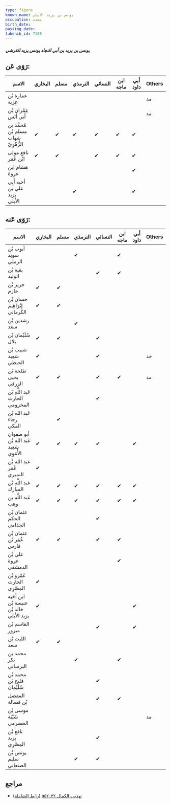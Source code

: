 ```yaml
---
type: figure
known_name: يونس بن يزيد الأيلي
occupation: محدث
birth_date:
passing_date:
tahdhib_id: 7188
---
```

##### يونس بن يزيد بن أبي النجاد يونس يزيد القرشي

## رَوَى عَن:
| الاسم                                 | البخاري | مسلم | الترمذي | النسائي | ابن ماجه | أبي داود | Others |
| ------------------------------------- | ------- | ---- | ------- | ------- | -------- | -------- | ------ |
| عمارة بْن غزية                        |         |      |         |         |          |          | مد     |
| عِمْران بْن أَبي أَنَس                |         |      |         |         |          |          | مد     |
| مُحَمَّد بن مسلم بْن شهاب الزُّهْرِيّ | ✔       | ✔    | ✔       | ✔       | ✔        | ✔        |        |
| نافع مولى ابْن عُمَر                  | ✔       | ✔    |         | ✔       | ✔        | ✔        |        |
| هشام ابن عروة                         |         |      |         |         |          | ✔        |        |
| أخيه أَبِي علي بن يزيد الأيلي         |         |      | ✔       |         |          | ✔        |        |
## رَوَى عَنه:
| الاسم                                    | البخاري | مسلم | الترمذي | النسائي | ابن ماجه | أبي داود | Others |
| ---------------------------------------- | ------- | ---- | ------- | ------- | -------- | -------- | ------ |
| أيوب بْن سويد الرملي                     |         |      | ✔       |         | ✔        |          |        |
| بقية بْن الوليد                          |         |      |         | ✔       | ✔        |          |        |
| جرير بْن حازم                            | ✔       | ✔    |         |         |          |          |        |
| حسان بْن إِبْرَاهِيم الكرماني            | ✔       | ✔    |         |         |          |          |        |
| رشدين بْن سعد                            |         |      | ✔       |         |          |          |        |
| سُلَيْمان بْن بلال                       | ✔       | ✔    |         | ✔       |          |          |        |
| شبيب بْن سَعِيد الحبطي                   | ✔       |      |         | ✔       |          |          | خد     |
| طلحة بْن يحيى الزرقي                     | ✔       | ✔    |         | ✔       | ✔        |          | مد     |
| عَبد اللَّهِ بْن الحارث المخزومي         |         |      |         | ✔       |          |          |        |
| عَبد الله بْن رجاء المكي                 |         | ✔    |         |         |          |          |        |
| أبو صفوان عَبد الله بْن سَعِيد الأُمَوِي | ✔       | ✔    | ✔       | ✔       |          | ✔        |        |
| عَبد الله بْن عُمَر النميري              | ✔       |      |         |         |          |          |        |
| عَبد اللَّهِ بْن المبارك                 | ✔       | ✔    | ✔       | ✔       | ✔        | ✔        |        |
| عَبد اللَّهِ بن وهب                      | ✔       | ✔    | ✔       | ✔       | ✔        | ✔        |        |
| عثمان بْن الحكم الجذامي                  |         |      |         | ✔       |          |          |        |
| عثمان بْن عُمَر بْن فارس                 | ✔       | ✔    |         | ✔       | ✔        |          |        |
| علي بْن عروة الدمشقي                     |         |      |         |         | ✔        |          |        |
| عَمْرو بْن الحارث المِصْرِي              | ✔       |      |         |         |          |          |        |
| ابن أخيه عنبسة بْن خالد بْن يزيد الأيلي  | ✔       |      |         |         |          | ✔        |        |
| القاسم بْن مبرور                         |         |      |         | ✔       |          | ✔        |        |
| الليث بْن سعد                            | ✔       | ✔    |         |         |          |          |        |
| محمد بن بكر البرساني                     |         |      | ✔       |         | ✔        |          |        |
| محمد بْن فليح بْن سُلَيْمان              |         |      |         | ✔       |          |          |        |
| المفضل بْن فضالة                         |         |      |         | ✔       | ✔        |          |        |
| موسى بْن شَيْبَة الحضرمي                 |         |      |         |         |          |          | مد     |
| نافع بْن يزيد المِصْرِي                  |         |      |         | ✔       |          |          |        |
| يونس بْن سليم الصنعاني                   |         |      | ✔       | ✔       |          |          |        |
## مراجع
- [تهذيب الكمال ٣٢-٥٥٢](obsidian://open?vault=Tahdhib-al-Kamal&file=Figures/٧١٨٨-يونس%20بن%20يزيد%20بن%20أبي%20النجاد%20يونس%20يزيد%20القرشي) ([رابط الشاملة](https://shamela.ws/book/3722/17666))